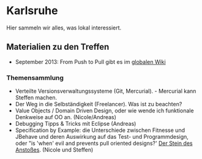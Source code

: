 # Karlsruhe

Hier sammeln wir alles, was lokal interessiert.

## Materialien zu den Treffen
* September 2013: From Push to Pull gibt es im [globalen Wiki](alle/katas-koans-codebases)

### Themensammlung

* Verteilte Versionsverwaltungssysteme (Git, Mercurial). - Mercurial kann Steffen machen.
* Der Weg in die Selbständigkeit (Freelancer). Was ist zu beachten?
* Value Objects / Domain Driven Design, oder wie wende ich funktionale Denkweise auf OO an. (Nicole/Andreas)
* Debugging Tipps & Tricks mit Eclipse (Andreas)
* Specification by Example: die Unterschiede zwischen Fitnesse und JBehave und deren Auswirkung auf das Test- und Programmdesign, oder "is 'when' evil and prevents pull oriented designs?' [Der Stein des Anstoßes](https://twitter.com/natpryce/status/387317096486813696). (Nicole und Steffen)

